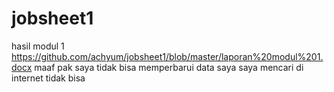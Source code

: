 # jobsheet1
hasil modul 1
https://github.com/achyum/jobsheet1/blob/master/laporan%20modul%201.docx
maaf pak saya tidak bisa memperbarui data saya
saya mencari di internet tidak bisa
